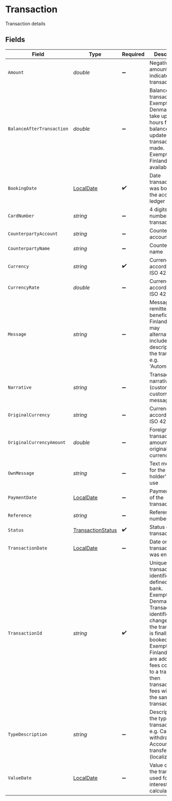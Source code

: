 # Transaction

Transaction details


## Fields

| Field                                                                                                                                                                                                                                                                                          | Type                                                                                                                                                                                                                                                                                           | Required                                                                                                                                                                                                                                                                                       | Description                                                                                                                                                                                                                                                                                    | Example                                                                                                                                                                                                                                                                                        |
| ---------------------------------------------------------------------------------------------------------------------------------------------------------------------------------------------------------------------------------------------------------------------------------------------- | ---------------------------------------------------------------------------------------------------------------------------------------------------------------------------------------------------------------------------------------------------------------------------------------------- | ---------------------------------------------------------------------------------------------------------------------------------------------------------------------------------------------------------------------------------------------------------------------------------------------- | ---------------------------------------------------------------------------------------------------------------------------------------------------------------------------------------------------------------------------------------------------------------------------------------------- | ---------------------------------------------------------------------------------------------------------------------------------------------------------------------------------------------------------------------------------------------------------------------------------------------- |
| `Amount`                                                                                                                                                                                                                                                                                       | *double*                                                                                                                                                                                                                                                                                       | :heavy_minus_sign:                                                                                                                                                                                                                                                                             | Negative amount indicates debit transaction                                                                                                                                                                                                                                                    |                                                                                                                                                                                                                                                                                                |
| `BalanceAfterTransaction`                                                                                                                                                                                                                                                                      | *double*                                                                                                                                                                                                                                                                                       | :heavy_minus_sign:                                                                                                                                                                                                                                                                             | Balance after transaction. Exemption for Denmark: it can take up to 24 hours for the balance to be updated after a transaction is made. Exemption for Finland: not available.                                                                                                                  |                                                                                                                                                                                                                                                                                                |
| `BookingDate`                                                                                                                                                                                                                                                                                  | [LocalDate](https://nodatime.org/3.1.x/api/NodaTime.LocalDate.html)                                                                                                                                                                                                                            | :heavy_check_mark:                                                                                                                                                                                                                                                                             | Date transaction was booked to the account ledger                                                                                                                                                                                                                                              |                                                                                                                                                                                                                                                                                                |
| `CardNumber`                                                                                                                                                                                                                                                                                   | *string*                                                                                                                                                                                                                                                                                       | :heavy_minus_sign:                                                                                                                                                                                                                                                                             | 4 digits of card number of the transaction                                                                                                                                                                                                                                                     |                                                                                                                                                                                                                                                                                                |
| `CounterpartyAccount`                                                                                                                                                                                                                                                                          | *string*                                                                                                                                                                                                                                                                                       | :heavy_minus_sign:                                                                                                                                                                                                                                                                             | Counterparty account details                                                                                                                                                                                                                                                                   |                                                                                                                                                                                                                                                                                                |
| `CounterpartyName`                                                                                                                                                                                                                                                                             | *string*                                                                                                                                                                                                                                                                                       | :heavy_minus_sign:                                                                                                                                                                                                                                                                             | Counterparty name                                                                                                                                                                                                                                                                              |                                                                                                                                                                                                                                                                                                |
| `Currency`                                                                                                                                                                                                                                                                                     | *string*                                                                                                                                                                                                                                                                                       | :heavy_check_mark:                                                                                                                                                                                                                                                                             | Currency code according to ISO 4217                                                                                                                                                                                                                                                            |                                                                                                                                                                                                                                                                                                |
| `CurrencyRate`                                                                                                                                                                                                                                                                                 | *double*                                                                                                                                                                                                                                                                                       | :heavy_minus_sign:                                                                                                                                                                                                                                                                             | Currency code according to ISO 4217                                                                                                                                                                                                                                                            |                                                                                                                                                                                                                                                                                                |
| `Message`                                                                                                                                                                                                                                                                                      | *string*                                                                                                                                                                                                                                                                                       | :heavy_minus_sign:                                                                                                                                                                                                                                                                             | Message from remitter to beneficiary. In Finland this may alternatively include a short description of the transaction e.g. 'Automaattiotto'                                                                                                                                                   |                                                                                                                                                                                                                                                                                                |
| `Narrative`                                                                                                                                                                                                                                                                                    | *string*                                                                                                                                                                                                                                                                                       | :heavy_minus_sign:                                                                                                                                                                                                                                                                             | Transaction narrative (customer custom message)                                                                                                                                                                                                                                                |                                                                                                                                                                                                                                                                                                |
| `OriginalCurrency`                                                                                                                                                                                                                                                                             | *string*                                                                                                                                                                                                                                                                                       | :heavy_minus_sign:                                                                                                                                                                                                                                                                             | Currency code according to ISO 4217                                                                                                                                                                                                                                                            |                                                                                                                                                                                                                                                                                                |
| `OriginalCurrencyAmount`                                                                                                                                                                                                                                                                       | *double*                                                                                                                                                                                                                                                                                       | :heavy_minus_sign:                                                                                                                                                                                                                                                                             | Foreign transaction amount in original currency                                                                                                                                                                                                                                                |                                                                                                                                                                                                                                                                                                |
| `OwnMessage`                                                                                                                                                                                                                                                                                   | *string*                                                                                                                                                                                                                                                                                       | :heavy_minus_sign:                                                                                                                                                                                                                                                                             | Text message for the account holder's own use                                                                                                                                                                                                                                                  |                                                                                                                                                                                                                                                                                                |
| `PaymentDate`                                                                                                                                                                                                                                                                                  | [LocalDate](https://nodatime.org/3.1.x/api/NodaTime.LocalDate.html)                                                                                                                                                                                                                            | :heavy_minus_sign:                                                                                                                                                                                                                                                                             | Payment date of the transaction                                                                                                                                                                                                                                                                |                                                                                                                                                                                                                                                                                                |
| `Reference`                                                                                                                                                                                                                                                                                    | *string*                                                                                                                                                                                                                                                                                       | :heavy_minus_sign:                                                                                                                                                                                                                                                                             | Reference number                                                                                                                                                                                                                                                                               |                                                                                                                                                                                                                                                                                                |
| `Status`                                                                                                                                                                                                                                                                                       | [TransactionStatus](../../models/shared/TransactionStatus.md)                                                                                                                                                                                                                                  | :heavy_check_mark:                                                                                                                                                                                                                                                                             | Status of the transaction                                                                                                                                                                                                                                                                      |                                                                                                                                                                                                                                                                                                |
| `TransactionDate`                                                                                                                                                                                                                                                                              | [LocalDate](https://nodatime.org/3.1.x/api/NodaTime.LocalDate.html)                                                                                                                                                                                                                            | :heavy_minus_sign:                                                                                                                                                                                                                                                                             | Date on which transaction was enacted                                                                                                                                                                                                                                                          |                                                                                                                                                                                                                                                                                                |
| `TransactionId`                                                                                                                                                                                                                                                                                | *string*                                                                                                                                                                                                                                                                                       | :heavy_check_mark:                                                                                                                                                                                                                                                                             | Unique transaction identifier as defined by the bank. Exemption for Denmark: Transaction identifier changes when the transaction is finally booked. Exemption for Finland: If there are additional fees connected to a transaction then transaction and fees will have the same transaction_id |                                                                                                                                                                                                                                                                                                |
| `TypeDescription`                                                                                                                                                                                                                                                                              | *string*                                                                                                                                                                                                                                                                                       | :heavy_minus_sign:                                                                                                                                                                                                                                                                             | Description of the type of transaction, e.g. Cash withdrawal, Account transfer, etc. (localized)                                                                                                                                                                                               | ATM Cash Withdrawal                                                                                                                                                                                                                                                                            |
| `ValueDate`                                                                                                                                                                                                                                                                                    | [LocalDate](https://nodatime.org/3.1.x/api/NodaTime.LocalDate.html)                                                                                                                                                                                                                            | :heavy_minus_sign:                                                                                                                                                                                                                                                                             | Value date of the transaction, used for interest calculation                                                                                                                                                                                                                                   |                                                                                                                                                                                                                                                                                                |